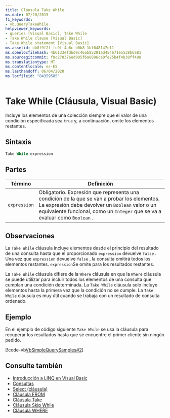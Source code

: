 ```yaml
---
title: Cláusula Take While
ms.date: 07/20/2015
f1_keywords:
- vb.QueryTakeWhile
helpviewer_keywords:
- queries [Visual Basic], Take While
- Take While clause [Visual Basic]
- Take While statement [Visual Basic]
ms.assetid: db8f9f2f-fc9f-4a6c-b0b8-1bf048147e11
ms.openlocfilehash: 4b6133efdbd9c46ab85201ad454671e5538b6a81
ms.sourcegitcommit: f8c270376ed905f6a8896ce0fe25b4f4b38ff498
ms.translationtype: MT
ms.contentlocale: es-ES
ms.lasthandoff: 06/04/2020
ms.locfileid: "84359585"
---
```

# <a name="take-while-clause-visual-basic"></a>Take While (Cláusula, Visual Basic)
Incluye los elementos de una colección siempre que el valor de una condición especificada sea `true` y, a continuación, omite los elementos restantes.  
  
## <a name="syntax"></a>Sintaxis  
  
```vb  
Take While expression  
```  
  
## <a name="parts"></a>Partes  
  
|Término|Definición|  
|---|---|  
|`expression`|Obligatorio. Expresión que representa una condición de la que se van a probar los elementos. La expresión debe devolver un `Boolean` valor o un equivalente funcional, como un `Integer` que se va a evaluar como `Boolean` .|  
  
## <a name="remarks"></a>Observaciones  
 La `Take While` cláusula incluye elementos desde el principio del resultado de una consulta hasta que el proporcionado `expression` devuelve `false` . Una vez que `expression` devuelve `false` , la consulta omitirá todos los elementos restantes. `expression`Se omite para los resultados restantes.  
  
 La `Take While` cláusula difiere de la `Where` cláusula en que la `Where` cláusula se puede utilizar para incluir todos los elementos de una consulta que cumplan una condición determinada. La `Take While` cláusula solo incluye elementos hasta la primera vez que la condición no se cumple. La `Take While` cláusula es muy útil cuando se trabaja con un resultado de consulta ordenado.  
  
## <a name="example"></a>Ejemplo  
 En el ejemplo de código siguiente `Take While` se usa la cláusula para recuperar los resultados hasta que se encuentre el primer cliente sin ningún pedido.  
  
 [!code-vb[VbSimpleQuerySamples#2](~/samples/snippets/visualbasic/VS_Snippets_VBCSharp/VbSimpleQuerySamples/VB/QuerySamples1.vb#2)]  
  
## <a name="see-also"></a>Consulte también

- [Introducción a LINQ en Visual Basic](../../programming-guide/language-features/linq/introduction-to-linq.md)
- [Consultas](index.md)
- [Select (cláusula)](select-clause.md)
- [Cláusula FROM](from-clause.md)
- [Cláusula Take](take-clause.md)
- [Cláusula Skip While](skip-while-clause.md)
- [Cláusula WHERE](where-clause.md)
